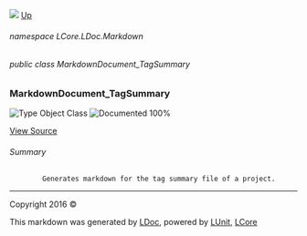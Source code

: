 ![](Content/LDoc-banner-small.png "")
[Up](docs/LDoc.md)

###### namespace LCore.LDoc.Markdown

###### public class MarkdownDocument_TagSummary

### MarkdownDocument_TagSummary

 ![Type Object Class](http://b.repl.ca/v1/Type-Object%20Class-blue.png "") ![Documented 100%](http://b.repl.ca/v1/Documented-100%25-brightgreen.png "")



[View Source](Markdown/Generators/MarkdownDocument_TagSummary.cs#L)

###### Summary

            Generates markdown for the tag summary file of a project.
            



---

Copyright 2016 &copy; [](../README.md) [](../TableOfContents.md)

This markdown was generated by [LDoc](https://github.com/CodeSingularity/LDoc), powered by [LUnit](https://github.com/CodeSingularity/LUnit), [LCore](https://github.com/CodeSingularity/LCore)
